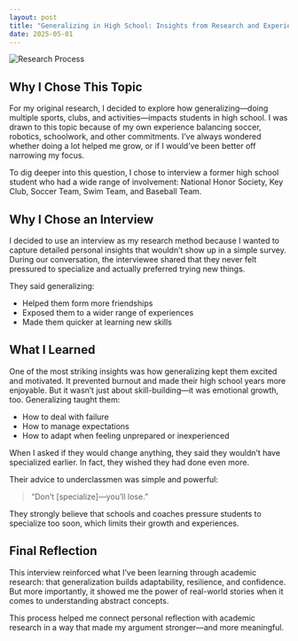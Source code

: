 ```yaml
---
layout: post
title: "Generalizing in High School: Insights from Research and Experience"
date: 2025-05-01
---
```


<img src="{{ site.baseurl }}/assets/images/research-process-paper.png" alt="Research Process" class="post-featured-image">


## Why I Chose This Topic

For my original research, I decided to explore how generalizing—doing multiple sports, clubs, and activities—impacts students in high school. I was drawn to this topic because of my own experience balancing soccer, robotics, schoolwork, and other commitments. I’ve always wondered whether doing a lot helped me grow, or if I would’ve been better off narrowing my focus.

To dig deeper into this question, I chose to interview a former high school student who had a wide range of involvement: National Honor Society, Key Club, Soccer Team, Swim Team, and Baseball Team.

## Why I Chose an Interview

I decided to use an interview as my research method because I wanted to capture detailed personal insights that wouldn’t show up in a simple survey. During our conversation, the interviewee shared that they never felt pressured to specialize and actually preferred trying new things.

They said generalizing:

- Helped them form more friendships  
- Exposed them to a wider range of experiences  
- Made them quicker at learning new skills  

## What I Learned

One of the most striking insights was how generalizing kept them excited and motivated. It prevented burnout and made their high school years more enjoyable. But it wasn’t just about skill-building—it was emotional growth, too. Generalizing taught them:

- How to deal with failure  
- How to manage expectations  
- How to adapt when feeling unprepared or inexperienced  

When I asked if they would change anything, they said they wouldn’t have specialized earlier. In fact, they wished they had done even more.

Their advice to underclassmen was simple and powerful:  
> “Don’t [specialize]—you’ll lose.”

They strongly believe that schools and coaches pressure students to specialize too soon, which limits their growth and experiences.

## Final Reflection

This interview reinforced what I’ve been learning through academic research: that generalization builds adaptability, resilience, and confidence. But more importantly, it showed me the power of real-world stories when it comes to understanding abstract concepts.

This process helped me connect personal reflection with academic research in a way that made my argument stronger—and more meaningful.
